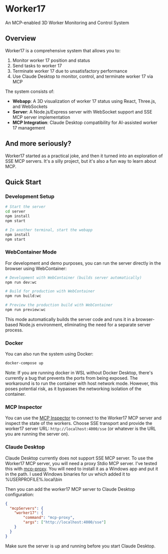 # Worker17

An MCP-enabled 3D Worker Monitoring and Control System

## Overview

Worker17 is a comprehensive system that allows you to:

1. Monitor worker 17 position and status
2. Send tasks to worker 17
3. Terminate worker 17 due to unsatisfactory performance
4. Use Claude Desktop to monitor, control, and terminate worker 17 via MCP

The system consists of:

- **Webapp**: A 3D visualization of worker 17 status using React, Three.js, and WebSockets
- **Server**: A Node.js/Express server with WebSocket support and SSE MCP server implementation
- **MCP Integration**: Claude Desktop compatibility for AI-assisted worker 17 management

## And more seriously?

Worker17 started as a practical joke, and then it turned into an exploration of SSE MCP servers. It's a silly project, but it's also a fun way to learn about MCP.

## Quick Start

### Development Setup

```bash
# Start the server
cd server
npm install
npm start

# In another terminal, start the webapp
npm install
npm start
```

### WebContainer Mode

For development and demo purposes, you can run the server directly in the browser using WebContainer:

```bash
# Development with WebContainer (builds server automatically)
npm run dev:wc

# Build for production with WebContainer
npm run build:wc

# Preview the production build with WebContainer
npm run preview:wc
```

This mode automatically builds the server code and runs it in a browser-based Node.js environment, eliminating the need for a separate server process.

### Docker

You can also run the system using Docker:

```bash
docker-compose up
```

Note: If you are running docker in WSL without Docker Desktop, there's currently a bug that prevents the ports from being exposed.
The workaround is to run the container with host network mode. However, this poses potential risk, as it bypasses the networking isolation of the container.

### MCP Inspector

You can use the [MCP Inspector](https://github.com/modelcontextprotocol/inspector) to connect to the Worker17 MCP server and inspect the state of the workers. Choose SSE transport and provide the worker17 server URL: `http://localhost:4000/sse` (or whatever is the URL you are running the server on).

### Claude Desktop

Claude Desktop currently does not support SSE MCP server. To use the Worker17 MCP server, you will need a proxy Stdio MCP server. I've tested this with [mcp-proxy](https://github.com/sparfenyuk/mcp-proxy). You will need to install it as a Windows app and put it in the path. I used Windows binaries for uv which added it to %USERPROFILE%\.local\bin

Then you can add the worker17 MCP server to Claude Desktop configuration:

```json
{
  "mcpServers": {
    "worker17": {
        "command": "mcp-proxy",
        "args": ["http://localhost:4000/sse"]
    }
  }
}
```

Make sure the server is up and running before you start Claude Desktop.